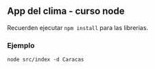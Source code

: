## App del clima - curso node

Recuerden ejecutar `npm install` para las librerias.

### Ejemplo

`node src/index -d Caracas`
